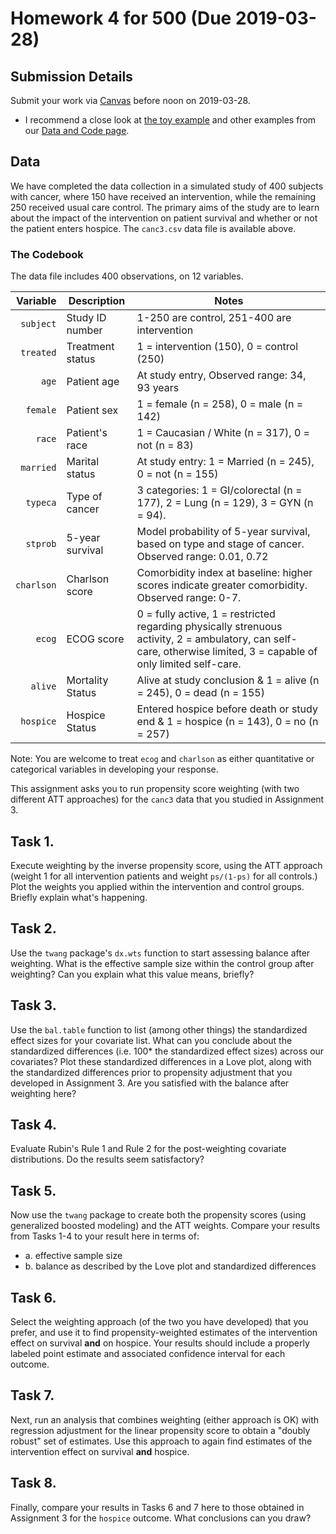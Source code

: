 # Homework 4 for 500 (Due 2019-03-28)

## Submission Details

Submit your work via [Canvas](https://canvas.case.edu/) before noon on 2019-03-28.

- I recommend a close look at [the toy example](https://github.com/THOMASELOVE/500-2018/tree/master/data-and-code/toy_example) and other examples from our [Data and Code page](https://github.com/THOMASELOVE/500-2018/tree/master/data-and-code).

## Data

We have completed the data collection in a simulated study of 400 subjects with cancer, where 150 have received an intervention, while the remaining 250 received usual care control. The primary aims of the study are to learn about the impact of the intervention on patient survival and whether or not the patient enters hospice. The `canc3.csv` data file is available above.

### The Codebook

The data file includes 400 observations, on 12 variables.

Variable | Description | Notes
----------: | -----------------| --------------------------------------------------------------------------------
`subject` | Study ID number  | 1-250 are control, 251-400 are intervention
`treated` | Treatment status | 1 = intervention (150), 0 = control (250)
`age`     | Patient age      | At study entry, Observed range: 34, 93 years
`female`  | Patient sex      | 1 = female (n = 258), 0 = male (n = 142)
`race`    | Patient's race   | 1 = Caucasian / White (n = 317), 0 = not (n = 83)
`married` | Marital status   | At study entry: 1 = Married (n = 245), 0 = not (n = 155)
`typeca`  | Type of cancer   | 3 categories: 1 = GI/colorectal (n = 177), 2 = Lung (n = 129), 3 = GYN (n = 94). 
`stprob`  | 5-year survival  | Model probability of 5-year survival, based on type and stage of cancer. Observed range: 0.01, 0.72
`charlson` | Charlson score  | Comorbidity index at baseline: higher scores indicate greater comorbidity. Observed range: 0-7.
`ecog`    | ECOG score       | 0 = fully active, 1 = restricted regarding physically strenuous activity, 2 = ambulatory, can self-care, otherwise limited, 3 = capable of only limited self-care.
`alive`   | Mortality Status | Alive at study conclusion & 1 = alive (n = 245), 0 = dead (n = 155)
`hospice` | Hospice Status | Entered hospice before death or study end & 1 = hospice (n = 143), 0 = no (n = 257)

Note: You are welcome to treat `ecog` and `charlson` as either quantitative or categorical variables in developing your response. 

This assignment asks you to run propensity score weighting (with two different ATT approaches) for the `canc3` data that you studied in Assignment 3.

## Task 1. 

Execute weighting by the inverse propensity score, using the ATT approach (weight 1 for all intervention patients and weight `ps/(1-ps)` for all controls.) Plot the weights you applied within the intervention and control groups. Briefly explain what's happening.

## Task 2. 

Use the `twang` package's `dx.wts` function to start assessing balance after weighting. What is the effective sample size within the control group after weighting? Can you explain what this value means, briefly?

## Task 3.

Use the `bal.table` function to list (among other things) the standardized effect sizes for your covariate list. What can you conclude about the standardized differences (i.e. 100* the standardized effect sizes) across our covariates? Plot these standardized differences in a Love plot, along with the standardized differences prior to propensity adjustment that you developed in Assignment 3. Are you satisfied with the balance after weighting here?

## Task 4.

Evaluate Rubin's Rule 1 and Rule 2 for the post-weighting covariate distributions. Do the results seem satisfactory?

## Task 5.

Now use the `twang` package to create both the propensity scores (using generalized boosted modeling) and the ATT weights. Compare your results from Tasks 1-4 to your result here in terms of:

- a. effective sample size
- b. balance as described by the Love plot and standardized differences

## Task 6.

Select the weighting approach (of the two you have developed) that you prefer, and use it to find propensity-weighted estimates of the intervention effect on survival **and** on hospice. Your results should include a properly labeled point estimate and associated confidence interval for each outcome. 

## Task 7.

Next, run an analysis that combines weighting (either approach is OK) with regression adjustment for the linear propensity score to obtain a "doubly robust" set of estimates. Use this approach to again find estimates of the intervention effect on survival  **and** hospice.

## Task 8.

Finally, compare your results in Tasks 6 and 7 here to those obtained in Assignment 3 for the `hospice` outcome. What conclusions can you draw?

